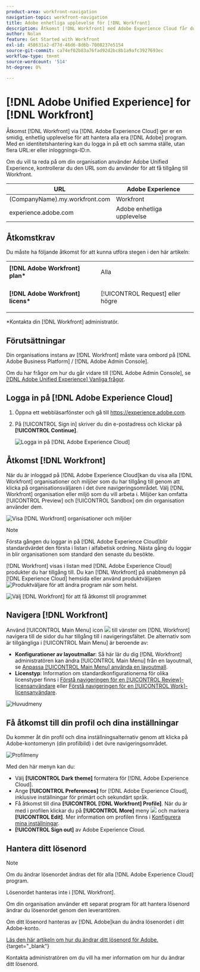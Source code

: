 ```yaml
---
product-area: workfront-navigation
navigation-topic: workfront-navigation
title: Adobe enhetliga upplevelse för [!DNL Workfront]
description: Åtkomst [!DNL Workfront] med Adobe Experience Cloud får du en smidig, enhetlig upplevelse för att hantera alla dina Adobe-program.
author: Nolan
feature: Get Started with Workfront
exl-id: 458631a2-d77d-46d6-8d6b-7008237e5154
source-git-commit: ca74ef02b83a76fad92d2bc8b1a9afc3927693ec
workflow-type: tm+mt
source-wordcount: '514'
ht-degree: 0%

---
```


# [!DNL Adobe Unified Experience] for [!DNL Workfront]

Åtkomst [!DNL Workfront] via [!DNL Adobe Experience Cloud] ger er en smidig, enhetlig upplevelse för att hantera alla era [!DNL Adobe] program. Med en identitetshantering kan du logga in på ett och samma ställe, utan flera URL:er eller inloggnings-ID:n.

Om du vill ta reda på om din organisation använder Adobe Unified Experience, kontrollerar du den URL som du använder för att få tillgång till Workfront.

| URL | Adobe Experience |
|------------|------------|
| (CompanyName).my.workfront.com | Workfront |
| experience.adobe.com | Adobe enhetliga upplevelse |

## Åtkomstkrav

Du måste ha följande åtkomst för att kunna utföra stegen i den här artikeln:

<table style="table-layout:auto"> 
 <col> 
 <col> 
 <tbody> 
  <tr> 
   <td role="rowheader"><strong>[!DNL Adobe Workfront] plan*</strong></td> 
   <td> <p>Alla</p> </td> 
  </tr> 
  <tr> 
   <td role="rowheader"><strong>[!DNL Adobe Workfront] licens*</strong></td> 
   <td> <p>[!UICONTROL Request] eller högre</p> </td> 
  </tr> 
 </tbody> 
</table>

&#42;Kontakta din [!DNL Workfront] administratör.

## Förutsättningar

Din organisations instans av [!DNL Workfront] måste vara ombord på [!DNL Adobe Business Platform] / [!DNL Adobe Admin Console].

Om du har frågor om hur du går vidare till [!DNL Adobe Admin Console], se [[!DNL Adobe Unified Experience] Vanliga frågor](/help/quicksilver/workfront-basics/navigate-workfront/workfront-navigation/unified-experience-faq.md/).

## Logga in på [!DNL Adobe Experience Cloud]

1. Öppna ett webbläsarfönster och gå till <https://experience.adobe.com>.
1. På [!UICONTROL Sign in] skriver du din e-postadress och klickar på **[!UICONTROL Continue]**.

   ![Logga in på [!DNL Adobe Experience Cloud]](assets/aec-login-page.png)

## Åtkomst [!DNL Workfront]

När du är inloggad på [!DNL Adobe Experience Cloud]kan du visa alla [!DNL Workfront] organisationer och miljöer som du har tillgång till genom att klicka på organisationsväljaren i det övre navigeringsområdet. Välj [!DNL Workfront] organisation eller miljö som du vill arbeta i. Miljöer kan omfatta [!UICONTROL Preview] och [!UICONTROL Sandbox] om din organisation använder dem.

![Visa [!DNL Workfront] organisationer och miljöer](assets/aec-view-all-orgs.png)

>[!NOTE]
>
>Första gången du loggar in på [!DNL Adobe Experience Cloud]blir standardvärdet den första i listan i alfabetisk ordning. Nästa gång du loggar in blir organisationen som standard den senaste du besökte.

[!DNL Workfront] visas i listan med [!DNL Adobe Experience Cloud] produkter du har tillgång till. Du kan [!DNL Workfront] på snabbmenyn på [!DNL Experience Cloud] hemsida eller använd produktväljaren ![Produktväljare](assets/main-menu-icon.png) för att ändra program när som helst.

![Välj [!DNL Workfront] för att få åtkomst till programmet](assets/aec-product-switcher.png)

## Navigera [!DNL Workfront]

Använd [!UICONTROL Main Menu] icon ![](assets/main-menu-icon-left-nav.png) till vänster om [!DNL Workfront] navigera till de sidor du har tillgång till i navigeringsfältet. De alternativ som är tillgängliga i [!UICONTROL Main Menu] är beroende av:

* **Konfigurationer av layoutmallar**: Så här lär du dig [!DNL Workfront] administratören kan ändra [!UICONTROL Main Menu] från en layoutmall, se [Anpassa [!UICONTROL Main Menu] använda en layoutmall](/help/quicksilver/administration-and-setup/customize-workfront/use-layout-templates/customize-main-menu.md).
* **Licenstyp**: Information om standardkonfigurationerna för olika licenstyper finns i [Förstå navigeringen för en [!UICONTROL Review]-licensanvändare](/help/quicksilver/workfront-basics/navigate-workfront/workfront-navigation/reviewer-global-navigation-bar.md) eller [Förstå navigeringen för en [!UICONTROL Work]-licensanvändare](/help/quicksilver/workfront-basics/navigate-workfront/workfront-navigation/worker-global-navigation-bar.md).

![Huvudmeny](assets/main-menu-options-left-nav.png)

## Få åtkomst till din profil och dina inställningar

Du kommer åt din profil och dina inställningsalternativ genom att klicka på Adobe-kontomenyn (din profilbild) i det övre navigeringsområdet.

![Profilmeny](assets/aec-profile-picture-menu.png)

Med den här menyn kan du:

* Välj **[!UICONTROL Dark theme]** formatera för [!DNL Adobe Experience Cloud].
* Ange **[!UICONTROL Preferences]** for [!DNL Adobe Experience Cloud], inklusive inställningar för primärt och sekundärt språk.
* Få åtkomst till dina **[!UICONTROL [!DNL Workfront] Profile]**. När du är med i profilen klickar du på **[!UICONTROL More]** meny ![](assets/more-icon.png) och markera **[!UICONTROL Edit]**. Mer information om profilen finns i [Konfigurera mina inställningar](/help/quicksilver/workfront-basics/manage-your-account-and-profile/configuring-your-user-profile/configure-my-settings.md).
* **[!UICONTROL Sign out]** av Adobe Experience Cloud.

## Hantera ditt lösenord

>[!NOTE]
>
>Om du ändrar lösenordet ändras det för alla [!DNL Adobe Experience Cloud] program.

Lösenordet hanteras inte i [!DNL Workfront].

Om din organisation använder ett separat program för att hantera lösenord ändrar du lösenordet genom den leverantören.

Om ditt lösenord hanteras av [!DNL Adobe]kan du ändra lösenordet i ditt Adobe-konto.

[Läs den här artikeln om hur du ändrar ditt lösenord för Adobe.](https://helpx.adobe.com/manage-account/using/change-or-reset-password.html){target="_blank"}

Kontakta administratören om du vill ha mer information om hur du ändrar ditt lösenord.
